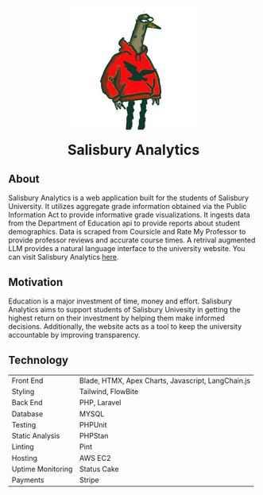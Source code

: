 <p align="center">
    <img src="./public/gully-removebg-preview.png" width="250" style="">
</p>

<h1 style="text-align: center;margin-top:20px;">Salisbury Analytics</h1>

## About
Salisbury Analytics is a web application built for the students of Salisbury University. It utilizes aggregate grade information obtained via the Public Information Act to provide informative grade visualizations. It ingests data from the Department of Education api to provide reports about student demographics. Data is scraped from Coursicle and Rate My Professor to provide professor reviews and accurate course times. A retrival augmented LLM provides a natural language interface to the university website. You can visit Salisbury Analytics [here](https://salisburyanalytics.com).

## Motivation
Education is a major investment of time, money and effort. Salisbury Analytics aims to support students of Salisbury Univesity in getting the highest return on their investment by helping them make informed decisions. Additionally, the website acts as a tool to keep the university accountable by improving transparency.

## Technology

|  | |
| ------------------|------------------|
| Front End | Blade, HTMX, Apex Charts, Javascript, LangChain.js |
| Styling | Tailwind, FlowBite |
| Back End | PHP, Laravel |
| Database | MYSQL |
| Testing | PHPUnit |
| Static Analysis | PHPStan |
| Linting | Pint |
| Hosting | AWS EC2 |
| Uptime Monitoring | Status Cake |
| Payments | Stripe |


